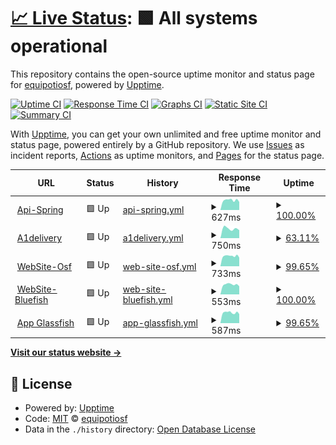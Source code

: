 # [📈 Live Status](https://demo.upptime.js.org): <!--live status--> **🟩 All systems operational**

This repository contains the open-source uptime monitor and status page for [equipotiosf](https://demo.upptime.js.org), powered by [Upptime](https://github.com/upptime/upptime).

[![Uptime CI](https://github.com/equipotiosf/upptime/workflows/Uptime%20CI/badge.svg)](https://github.com/equipotiosf/upptime/actions?query=workflow%3A%22Uptime+CI%22)
[![Response Time CI](https://github.com/equipotiosf/upptime/workflows/Response%20Time%20CI/badge.svg)](https://github.com/equipotiosf/upptime/actions?query=workflow%3A%22Response+Time+CI%22)
[![Graphs CI](https://github.com/equipotiosf/upptime/workflows/Graphs%20CI/badge.svg)](https://github.com/equipotiosf/upptime/actions?query=workflow%3A%22Graphs+CI%22)
[![Static Site CI](https://github.com/equipotiosf/upptime/workflows/Static%20Site%20CI/badge.svg)](https://github.com/equipotiosf/upptime/actions?query=workflow%3A%22Static+Site+CI%22)
[![Summary CI](https://github.com/equipotiosf/upptime/workflows/Summary%20CI/badge.svg)](https://github.com/equipotiosf/upptime/actions?query=workflow%3A%22Summary+CI%22)

With [Upptime](https://upptime.js.org), you can get your own unlimited and free uptime monitor and status page, powered entirely by a GitHub repository. We use [Issues](https://github.com/equipotiosf/upptime/issues) as incident reports, [Actions](https://github.com/equipotiosf/upptime/actions) as uptime monitors, and [Pages](https://demo.upptime.js.org) for the status page.

<!--start: status pages-->
<!-- This summary is generated by Upptime (https://github.com/upptime/upptime) -->
<!-- Do not edit this manually, your changes will be overwritten -->
<!-- prettier-ignore -->
| URL | Status | History | Response Time | Uptime |
| --- | ------ | ------- | ------------- | ------ |
| <img alt="" src="https://favicons.githubusercontent.com/api.osf.pe" height="13"> [Api-Spring](https://api.osf.pe/swagger-ui.html) | 🟩 Up | [api-spring.yml](https://github.com/equipotiosf/monitor/commits/HEAD/history/api-spring.yml) | <details><summary><img alt="Response time graph" src="./graphs/api-spring/response-time-week.png" height="20"> 627ms</summary><br><a href="https://equipotiosf.github.io/monitor/history/api-spring"><img alt="Response time 608" src="https://img.shields.io/endpoint?url=https%3A%2F%2Fraw.githubusercontent.com%2Fequipotiosf%2Fmonitor%2FHEAD%2Fapi%2Fapi-spring%2Fresponse-time.json"></a><br><a href="https://equipotiosf.github.io/monitor/history/api-spring"><img alt="24-hour response time 659" src="https://img.shields.io/endpoint?url=https%3A%2F%2Fraw.githubusercontent.com%2Fequipotiosf%2Fmonitor%2FHEAD%2Fapi%2Fapi-spring%2Fresponse-time-day.json"></a><br><a href="https://equipotiosf.github.io/monitor/history/api-spring"><img alt="7-day response time 627" src="https://img.shields.io/endpoint?url=https%3A%2F%2Fraw.githubusercontent.com%2Fequipotiosf%2Fmonitor%2FHEAD%2Fapi%2Fapi-spring%2Fresponse-time-week.json"></a><br><a href="https://equipotiosf.github.io/monitor/history/api-spring"><img alt="30-day response time 608" src="https://img.shields.io/endpoint?url=https%3A%2F%2Fraw.githubusercontent.com%2Fequipotiosf%2Fmonitor%2FHEAD%2Fapi%2Fapi-spring%2Fresponse-time-month.json"></a><br><a href="https://equipotiosf.github.io/monitor/history/api-spring"><img alt="1-year response time 608" src="https://img.shields.io/endpoint?url=https%3A%2F%2Fraw.githubusercontent.com%2Fequipotiosf%2Fmonitor%2FHEAD%2Fapi%2Fapi-spring%2Fresponse-time-year.json"></a></details> | <details><summary><a href="https://equipotiosf.github.io/monitor/history/api-spring">100.00%</a></summary><a href="https://equipotiosf.github.io/monitor/history/api-spring"><img alt="All-time uptime 100.00%" src="https://img.shields.io/endpoint?url=https%3A%2F%2Fraw.githubusercontent.com%2Fequipotiosf%2Fmonitor%2FHEAD%2Fapi%2Fapi-spring%2Fuptime.json"></a><br><a href="https://equipotiosf.github.io/monitor/history/api-spring"><img alt="24-hour uptime 100.00%" src="https://img.shields.io/endpoint?url=https%3A%2F%2Fraw.githubusercontent.com%2Fequipotiosf%2Fmonitor%2FHEAD%2Fapi%2Fapi-spring%2Fuptime-day.json"></a><br><a href="https://equipotiosf.github.io/monitor/history/api-spring"><img alt="7-day uptime 100.00%" src="https://img.shields.io/endpoint?url=https%3A%2F%2Fraw.githubusercontent.com%2Fequipotiosf%2Fmonitor%2FHEAD%2Fapi%2Fapi-spring%2Fuptime-week.json"></a><br><a href="https://equipotiosf.github.io/monitor/history/api-spring"><img alt="30-day uptime 100.00%" src="https://img.shields.io/endpoint?url=https%3A%2F%2Fraw.githubusercontent.com%2Fequipotiosf%2Fmonitor%2FHEAD%2Fapi%2Fapi-spring%2Fuptime-month.json"></a><br><a href="https://equipotiosf.github.io/monitor/history/api-spring"><img alt="1-year uptime 100.00%" src="https://img.shields.io/endpoint?url=https%3A%2F%2Fraw.githubusercontent.com%2Fequipotiosf%2Fmonitor%2FHEAD%2Fapi%2Fapi-spring%2Fuptime-year.json"></a></details>
| <img alt="" src="https://favicons.githubusercontent.com/a1pedidos.pe" height="13"> [A1delivery](https://a1pedidos.pe) | 🟩 Up | [a1delivery.yml](https://github.com/equipotiosf/monitor/commits/HEAD/history/a1delivery.yml) | <details><summary><img alt="Response time graph" src="./graphs/a1delivery/response-time-week.png" height="20"> 750ms</summary><br><a href="https://equipotiosf.github.io/monitor/history/a1delivery"><img alt="Response time 695" src="https://img.shields.io/endpoint?url=https%3A%2F%2Fraw.githubusercontent.com%2Fequipotiosf%2Fmonitor%2FHEAD%2Fapi%2Fa1delivery%2Fresponse-time.json"></a><br><a href="https://equipotiosf.github.io/monitor/history/a1delivery"><img alt="24-hour response time 747" src="https://img.shields.io/endpoint?url=https%3A%2F%2Fraw.githubusercontent.com%2Fequipotiosf%2Fmonitor%2FHEAD%2Fapi%2Fa1delivery%2Fresponse-time-day.json"></a><br><a href="https://equipotiosf.github.io/monitor/history/a1delivery"><img alt="7-day response time 750" src="https://img.shields.io/endpoint?url=https%3A%2F%2Fraw.githubusercontent.com%2Fequipotiosf%2Fmonitor%2FHEAD%2Fapi%2Fa1delivery%2Fresponse-time-week.json"></a><br><a href="https://equipotiosf.github.io/monitor/history/a1delivery"><img alt="30-day response time 695" src="https://img.shields.io/endpoint?url=https%3A%2F%2Fraw.githubusercontent.com%2Fequipotiosf%2Fmonitor%2FHEAD%2Fapi%2Fa1delivery%2Fresponse-time-month.json"></a><br><a href="https://equipotiosf.github.io/monitor/history/a1delivery"><img alt="1-year response time 695" src="https://img.shields.io/endpoint?url=https%3A%2F%2Fraw.githubusercontent.com%2Fequipotiosf%2Fmonitor%2FHEAD%2Fapi%2Fa1delivery%2Fresponse-time-year.json"></a></details> | <details><summary><a href="https://equipotiosf.github.io/monitor/history/a1delivery">63.11%</a></summary><a href="https://equipotiosf.github.io/monitor/history/a1delivery"><img alt="All-time uptime 40.60%" src="https://img.shields.io/endpoint?url=https%3A%2F%2Fraw.githubusercontent.com%2Fequipotiosf%2Fmonitor%2FHEAD%2Fapi%2Fa1delivery%2Fuptime.json"></a><br><a href="https://equipotiosf.github.io/monitor/history/a1delivery"><img alt="24-hour uptime 100.00%" src="https://img.shields.io/endpoint?url=https%3A%2F%2Fraw.githubusercontent.com%2Fequipotiosf%2Fmonitor%2FHEAD%2Fapi%2Fa1delivery%2Fuptime-day.json"></a><br><a href="https://equipotiosf.github.io/monitor/history/a1delivery"><img alt="7-day uptime 63.11%" src="https://img.shields.io/endpoint?url=https%3A%2F%2Fraw.githubusercontent.com%2Fequipotiosf%2Fmonitor%2FHEAD%2Fapi%2Fa1delivery%2Fuptime-week.json"></a><br><a href="https://equipotiosf.github.io/monitor/history/a1delivery"><img alt="30-day uptime 40.60%" src="https://img.shields.io/endpoint?url=https%3A%2F%2Fraw.githubusercontent.com%2Fequipotiosf%2Fmonitor%2FHEAD%2Fapi%2Fa1delivery%2Fuptime-month.json"></a><br><a href="https://equipotiosf.github.io/monitor/history/a1delivery"><img alt="1-year uptime 40.60%" src="https://img.shields.io/endpoint?url=https%3A%2F%2Fraw.githubusercontent.com%2Fequipotiosf%2Fmonitor%2FHEAD%2Fapi%2Fa1delivery%2Fuptime-year.json"></a></details>
| <img alt="" src="https://favicons.githubusercontent.com/osf.pe" height="13"> [WebSite-Osf](https://osf.pe) | 🟩 Up | [web-site-osf.yml](https://github.com/equipotiosf/monitor/commits/HEAD/history/web-site-osf.yml) | <details><summary><img alt="Response time graph" src="./graphs/web-site-osf/response-time-week.png" height="20"> 733ms</summary><br><a href="https://equipotiosf.github.io/monitor/history/web-site-osf"><img alt="Response time 726" src="https://img.shields.io/endpoint?url=https%3A%2F%2Fraw.githubusercontent.com%2Fequipotiosf%2Fmonitor%2FHEAD%2Fapi%2Fweb-site-osf%2Fresponse-time.json"></a><br><a href="https://equipotiosf.github.io/monitor/history/web-site-osf"><img alt="24-hour response time 750" src="https://img.shields.io/endpoint?url=https%3A%2F%2Fraw.githubusercontent.com%2Fequipotiosf%2Fmonitor%2FHEAD%2Fapi%2Fweb-site-osf%2Fresponse-time-day.json"></a><br><a href="https://equipotiosf.github.io/monitor/history/web-site-osf"><img alt="7-day response time 733" src="https://img.shields.io/endpoint?url=https%3A%2F%2Fraw.githubusercontent.com%2Fequipotiosf%2Fmonitor%2FHEAD%2Fapi%2Fweb-site-osf%2Fresponse-time-week.json"></a><br><a href="https://equipotiosf.github.io/monitor/history/web-site-osf"><img alt="30-day response time 726" src="https://img.shields.io/endpoint?url=https%3A%2F%2Fraw.githubusercontent.com%2Fequipotiosf%2Fmonitor%2FHEAD%2Fapi%2Fweb-site-osf%2Fresponse-time-month.json"></a><br><a href="https://equipotiosf.github.io/monitor/history/web-site-osf"><img alt="1-year response time 726" src="https://img.shields.io/endpoint?url=https%3A%2F%2Fraw.githubusercontent.com%2Fequipotiosf%2Fmonitor%2FHEAD%2Fapi%2Fweb-site-osf%2Fresponse-time-year.json"></a></details> | <details><summary><a href="https://equipotiosf.github.io/monitor/history/web-site-osf">99.65%</a></summary><a href="https://equipotiosf.github.io/monitor/history/web-site-osf"><img alt="All-time uptime 99.83%" src="https://img.shields.io/endpoint?url=https%3A%2F%2Fraw.githubusercontent.com%2Fequipotiosf%2Fmonitor%2FHEAD%2Fapi%2Fweb-site-osf%2Fuptime.json"></a><br><a href="https://equipotiosf.github.io/monitor/history/web-site-osf"><img alt="24-hour uptime 100.00%" src="https://img.shields.io/endpoint?url=https%3A%2F%2Fraw.githubusercontent.com%2Fequipotiosf%2Fmonitor%2FHEAD%2Fapi%2Fweb-site-osf%2Fuptime-day.json"></a><br><a href="https://equipotiosf.github.io/monitor/history/web-site-osf"><img alt="7-day uptime 99.65%" src="https://img.shields.io/endpoint?url=https%3A%2F%2Fraw.githubusercontent.com%2Fequipotiosf%2Fmonitor%2FHEAD%2Fapi%2Fweb-site-osf%2Fuptime-week.json"></a><br><a href="https://equipotiosf.github.io/monitor/history/web-site-osf"><img alt="30-day uptime 99.83%" src="https://img.shields.io/endpoint?url=https%3A%2F%2Fraw.githubusercontent.com%2Fequipotiosf%2Fmonitor%2FHEAD%2Fapi%2Fweb-site-osf%2Fuptime-month.json"></a><br><a href="https://equipotiosf.github.io/monitor/history/web-site-osf"><img alt="1-year uptime 99.83%" src="https://img.shields.io/endpoint?url=https%3A%2F%2Fraw.githubusercontent.com%2Fequipotiosf%2Fmonitor%2FHEAD%2Fapi%2Fweb-site-osf%2Fuptime-year.json"></a></details>
| <img alt="" src="https://favicons.githubusercontent.com/apps.bluefishtrading.com" height="13"> [WebSite-Bluefish](https://apps.bluefishtrading.com) | 🟩 Up | [web-site-bluefish.yml](https://github.com/equipotiosf/monitor/commits/HEAD/history/web-site-bluefish.yml) | <details><summary><img alt="Response time graph" src="./graphs/web-site-bluefish/response-time-week.png" height="20"> 553ms</summary><br><a href="https://equipotiosf.github.io/monitor/history/web-site-bluefish"><img alt="Response time 556" src="https://img.shields.io/endpoint?url=https%3A%2F%2Fraw.githubusercontent.com%2Fequipotiosf%2Fmonitor%2FHEAD%2Fapi%2Fweb-site-bluefish%2Fresponse-time.json"></a><br><a href="https://equipotiosf.github.io/monitor/history/web-site-bluefish"><img alt="24-hour response time 587" src="https://img.shields.io/endpoint?url=https%3A%2F%2Fraw.githubusercontent.com%2Fequipotiosf%2Fmonitor%2FHEAD%2Fapi%2Fweb-site-bluefish%2Fresponse-time-day.json"></a><br><a href="https://equipotiosf.github.io/monitor/history/web-site-bluefish"><img alt="7-day response time 553" src="https://img.shields.io/endpoint?url=https%3A%2F%2Fraw.githubusercontent.com%2Fequipotiosf%2Fmonitor%2FHEAD%2Fapi%2Fweb-site-bluefish%2Fresponse-time-week.json"></a><br><a href="https://equipotiosf.github.io/monitor/history/web-site-bluefish"><img alt="30-day response time 556" src="https://img.shields.io/endpoint?url=https%3A%2F%2Fraw.githubusercontent.com%2Fequipotiosf%2Fmonitor%2FHEAD%2Fapi%2Fweb-site-bluefish%2Fresponse-time-month.json"></a><br><a href="https://equipotiosf.github.io/monitor/history/web-site-bluefish"><img alt="1-year response time 556" src="https://img.shields.io/endpoint?url=https%3A%2F%2Fraw.githubusercontent.com%2Fequipotiosf%2Fmonitor%2FHEAD%2Fapi%2Fweb-site-bluefish%2Fresponse-time-year.json"></a></details> | <details><summary><a href="https://equipotiosf.github.io/monitor/history/web-site-bluefish">100.00%</a></summary><a href="https://equipotiosf.github.io/monitor/history/web-site-bluefish"><img alt="All-time uptime 99.91%" src="https://img.shields.io/endpoint?url=https%3A%2F%2Fraw.githubusercontent.com%2Fequipotiosf%2Fmonitor%2FHEAD%2Fapi%2Fweb-site-bluefish%2Fuptime.json"></a><br><a href="https://equipotiosf.github.io/monitor/history/web-site-bluefish"><img alt="24-hour uptime 100.00%" src="https://img.shields.io/endpoint?url=https%3A%2F%2Fraw.githubusercontent.com%2Fequipotiosf%2Fmonitor%2FHEAD%2Fapi%2Fweb-site-bluefish%2Fuptime-day.json"></a><br><a href="https://equipotiosf.github.io/monitor/history/web-site-bluefish"><img alt="7-day uptime 100.00%" src="https://img.shields.io/endpoint?url=https%3A%2F%2Fraw.githubusercontent.com%2Fequipotiosf%2Fmonitor%2FHEAD%2Fapi%2Fweb-site-bluefish%2Fuptime-week.json"></a><br><a href="https://equipotiosf.github.io/monitor/history/web-site-bluefish"><img alt="30-day uptime 99.91%" src="https://img.shields.io/endpoint?url=https%3A%2F%2Fraw.githubusercontent.com%2Fequipotiosf%2Fmonitor%2FHEAD%2Fapi%2Fweb-site-bluefish%2Fuptime-month.json"></a><br><a href="https://equipotiosf.github.io/monitor/history/web-site-bluefish"><img alt="1-year uptime 99.91%" src="https://img.shields.io/endpoint?url=https%3A%2F%2Fraw.githubusercontent.com%2Fequipotiosf%2Fmonitor%2FHEAD%2Fapi%2Fweb-site-bluefish%2Fuptime-year.json"></a></details>
| <img alt="" src="https://favicons.githubusercontent.com/apps.osf.pe" height="13"> [App Glassfish](https://apps.osf.pe) | 🟩 Up | [app-glassfish.yml](https://github.com/equipotiosf/monitor/commits/HEAD/history/app-glassfish.yml) | <details><summary><img alt="Response time graph" src="./graphs/app-glassfish/response-time-week.png" height="20"> 587ms</summary><br><a href="https://equipotiosf.github.io/monitor/history/app-glassfish"><img alt="Response time 601" src="https://img.shields.io/endpoint?url=https%3A%2F%2Fraw.githubusercontent.com%2Fequipotiosf%2Fmonitor%2FHEAD%2Fapi%2Fapp-glassfish%2Fresponse-time.json"></a><br><a href="https://equipotiosf.github.io/monitor/history/app-glassfish"><img alt="24-hour response time 626" src="https://img.shields.io/endpoint?url=https%3A%2F%2Fraw.githubusercontent.com%2Fequipotiosf%2Fmonitor%2FHEAD%2Fapi%2Fapp-glassfish%2Fresponse-time-day.json"></a><br><a href="https://equipotiosf.github.io/monitor/history/app-glassfish"><img alt="7-day response time 587" src="https://img.shields.io/endpoint?url=https%3A%2F%2Fraw.githubusercontent.com%2Fequipotiosf%2Fmonitor%2FHEAD%2Fapi%2Fapp-glassfish%2Fresponse-time-week.json"></a><br><a href="https://equipotiosf.github.io/monitor/history/app-glassfish"><img alt="30-day response time 601" src="https://img.shields.io/endpoint?url=https%3A%2F%2Fraw.githubusercontent.com%2Fequipotiosf%2Fmonitor%2FHEAD%2Fapi%2Fapp-glassfish%2Fresponse-time-month.json"></a><br><a href="https://equipotiosf.github.io/monitor/history/app-glassfish"><img alt="1-year response time 601" src="https://img.shields.io/endpoint?url=https%3A%2F%2Fraw.githubusercontent.com%2Fequipotiosf%2Fmonitor%2FHEAD%2Fapi%2Fapp-glassfish%2Fresponse-time-year.json"></a></details> | <details><summary><a href="https://equipotiosf.github.io/monitor/history/app-glassfish">99.65%</a></summary><a href="https://equipotiosf.github.io/monitor/history/app-glassfish"><img alt="All-time uptime 99.84%" src="https://img.shields.io/endpoint?url=https%3A%2F%2Fraw.githubusercontent.com%2Fequipotiosf%2Fmonitor%2FHEAD%2Fapi%2Fapp-glassfish%2Fuptime.json"></a><br><a href="https://equipotiosf.github.io/monitor/history/app-glassfish"><img alt="24-hour uptime 100.00%" src="https://img.shields.io/endpoint?url=https%3A%2F%2Fraw.githubusercontent.com%2Fequipotiosf%2Fmonitor%2FHEAD%2Fapi%2Fapp-glassfish%2Fuptime-day.json"></a><br><a href="https://equipotiosf.github.io/monitor/history/app-glassfish"><img alt="7-day uptime 99.65%" src="https://img.shields.io/endpoint?url=https%3A%2F%2Fraw.githubusercontent.com%2Fequipotiosf%2Fmonitor%2FHEAD%2Fapi%2Fapp-glassfish%2Fuptime-week.json"></a><br><a href="https://equipotiosf.github.io/monitor/history/app-glassfish"><img alt="30-day uptime 99.84%" src="https://img.shields.io/endpoint?url=https%3A%2F%2Fraw.githubusercontent.com%2Fequipotiosf%2Fmonitor%2FHEAD%2Fapi%2Fapp-glassfish%2Fuptime-month.json"></a><br><a href="https://equipotiosf.github.io/monitor/history/app-glassfish"><img alt="1-year uptime 99.84%" src="https://img.shields.io/endpoint?url=https%3A%2F%2Fraw.githubusercontent.com%2Fequipotiosf%2Fmonitor%2FHEAD%2Fapi%2Fapp-glassfish%2Fuptime-year.json"></a></details>

<!--end: status pages-->

[**Visit our status website →**](https://demo.upptime.js.org)

## 📄 License

- Powered by: [Upptime](https://github.com/upptime/upptime)
- Code: [MIT](./LICENSE) © [equipotiosf](https://demo.upptime.js.org)
- Data in the `./history` directory: [Open Database License](https://opendatacommons.org/licenses/odbl/1-0/)
